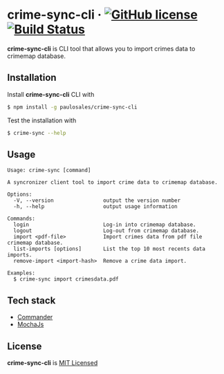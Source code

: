 # crime-sync-cli &middot; [![GitHub license](https://img.shields.io/badge/license-MIT-blue.svg)](https://github.com/paulosales/crimemap-sync-cli/blob/master/LICENSE) [![Build Status](https://travis-ci.com/paulosales/crimemap-sync-cli.svg?branch=master)](https://travis-ci.com/paulosales/crimemap-sync-cli)

**crime-sync-cli** is CLI tool that allows you to import crimes data to crimemap database.

## Installation

Install **crime-sync-cli** CLI with

```bash
$ npm install -g paulosales/crime-sync-cli
```

Test the installation with

```bash
$ crime-sync --help
```

## Usage

```text
Usage: crime-sync [command]

A syncronizer client tool to import crime data to crimemap database.

Options:
  -V, --version                output the version number
  -h, --help                   output usage information

Commands:
  login                        Log-in into crimemap database.
  logout                       Log-out from crimemap database.
  import <pdf-file>            Import crimes data from pdf file crimemap database.
  list-imports [options]       List the top 10 most recents data imports.
  remove-import <import-hash>  Remove a crime data import.

Examples:
  $ crime-sync import crimesdata.pdf
```

## Tech stack

* [Commander](https://github.com/tj/commander.js/)
* [MochaJs](https://mochajs.org/)

## License

**crime-sync-cli** is [MIT Licensed](https://github.com/paulosales/crimemap-sync-cli/blob/master/LICENSE)
